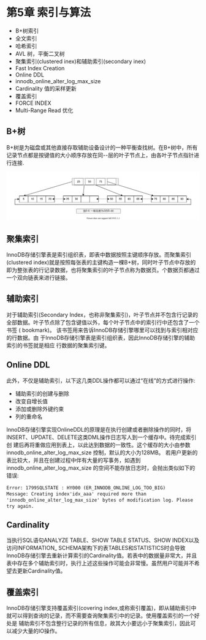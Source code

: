 # 第5章 索引与算法

- B+树索引
- 全文索引
- 哈希索引
- AVL 树，平衡二叉树
- 聚集索引(clustered inex)和辅助索引(secondary inex)
- Fast Index Creation
- Online DDL
- innodb_online_alter_log_max_size
- Cardinality 值的采样更新
- 覆盖索引
- FORCE INDEX
- Multi-Range Read 优化

## B+树

B+树是为磁盘或其他直接存取辅助设备设计的一种平衡查找树。在B+树中，所有记录节点都是按键值的大小顺序存放在同--层的叶子节点上，由各叶子节点指针进行连接.

![mysql-innodb-chapter-05-06.drawio.svg](./images/mysql-innodb-chapter-05-06.drawio.svg)

## 聚集索引

InnoDB存储引擎表是索引组织表，即表中数据按照主键顺序存放。而聚集索引(clustered index)就是按照每张表的主键构造一棵B+树，同时叶子节点中存放的即为整张表的行记录数据，也将聚集索引的叶子节点称为数据页。个数据页都通过一个双向链表来进行链接。

## 辅助索引

对于辅助索引(Secondary Index，也称非聚集索引)，叶子节点并不包含行记录的
全部数据。叶子节点除了包含键值以外，每个叶子节点中的索引行中还包含了一个书签
( bookmark)。 该书签用来告诉InnoDB存储引擎哪里可以找到与索引相对应的行数据。由
于InnoDB存储引擎表是索引组织表，因此InnoDB存储引擎的辅助索引的书签就是相应
行数据的聚集索引键。


## Online DDL

此外，不仅是辅助索引，以下这几类DDL操作都可以通过“在线”的方式进行操作:
- 辅助索引的创建与删除
- 改变自增长值
- 添加或删除外键约束
- 列的重命名

InnoDB存储引擎实现OnlineDDL的原理是在执行创建或者删除操作的同时，将INSERT、UPDATE、DELETE这类DML操作日志写人到一个缓存中。待完成索引创
建后再将重做应用到表上，以此达到数据的一致性。这个缓存的大小由参数innodb_online_alter_log_max_size 控制，默认的大小为128MB。
若用户更新的表比较大，并且在创建过程中伴有大量的写事务，如遇到 innodb_online_alter_log_max_size 的空间不能存放日志时，会抛出类似如下的错误:

```log
Error: 1799SQLSTATE : HY000 (ER_INNODB_ONLINE_LOG_TOO_BIG)
Message: Creating index'idx_aaa' required more than 'innodb_online_alter_log_max_size' bytes of modification log. Please try again.
```

## Cardinality

当执行SQL语句ANALYZE TABLE、SHOW TABLE STATUS、SHOW INDEX以及访问INFORMATION_ SCHEMA架构下的表TABLES和STATISTICS时会导致
InnoDB存储引擎去重新计算索引的Cardinality值。若表中的数据量非常大，并且表中存在多个辅助索引时，执行上述这些操作可能会非常慢。虽然用户可能并不希望去更新Cardinality值。

## 覆盖索引

InnoDB存储引擎支持覆盖索引(covering index,或称索引覆盖)，即从辅助索引中
就可以得到查询的记录，而不需要查询聚集索引中的记录。使用覆盖索引的一个好处是
辅助索引不包含整行记录的所有信息，故其大小要远小于聚集索引，因此可以减少大量的IO操作。